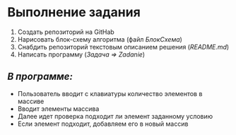 # **Выполнение задания**
1. Создать репозиторий на GitHab
2. Нарисовать блок-схему алгоритма (файл *БлокСхема*)
3. Снабдить репозиторий текстовым описанием решения (*README.md*)
4. Написать программу (*Задача => Zadanie*)
## ***В программе:***
  * Пользователь вводит с клавиатуры количество элементов в массиве
  * Вводит элементы массива
  * Далее идет проверка подходит ли элемент заданному условию
  * Если элемент подходит, добавляем его в новый массив

